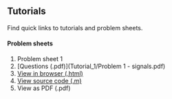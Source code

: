 ## Tutorials

Find quick links to tutorials and problem sheets.

#### Problem sheets
1. Problem sheet 1
  1. [Questions (.pdf)](Tutorial_1/Problem 1 - signals.pdf)
  1. [View in browser (.html)](http://htmlpreview.github.com/?https://github.com/nebbles/DE2-EPSD/blob/master/Tutorials/Tutorial_1/html/tutorial_sheet_1.html)
  2. [View source code (.m)](Tutorial_1/tutorial_sheet_1.m)
  3. View as PDF (.pdf)
